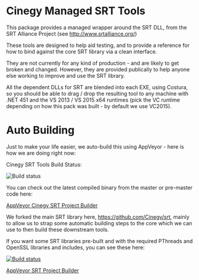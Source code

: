 # Cinegy Managed SRT Tools 

This package provides a managed wrapper around the SRT DLL, from the SRT Alliance Project (see http://www.srtalliance.org/)

These tools are designed to help aid testing, and to provide a reference for how to bind against the core SRT library via a clean interface.

They are not currently for any kind of production - and are likely to get broken and changed. However, they are provided publically to help anyone else working to improve and use the SRT library.

All the dependent DLLs for SRT are blended into each EXE, using Costura, so you should be able to drag / drop the resulting tool to any machine with .NET 451 and the VS 2013 / VS 2015 x64 runtimes (pick the VC runtime depending on how this pack was built - by default we use VC2015).

# Auto Building

Just to make your life easier, we auto-build this using AppVeyor - here is how we are doing right now: 

Cinegy SRT Tools Build Status:

![Build status](https://ci.appveyor.com/api/projects/status/e74bhgj9ywocnwr4?svg=true)

You can check out the latest compiled binary from the master or pre-master code here:

[AppVeyor Cinegy SRT Project Builder](https://ci.appveyor.com/project/cinegy/cinegy-srt/build/artifacts)

We forked the main SRT library here, https://github.com/Cinegy/srt, mainly to allow us to strap some automatic building steps to the core which we can use to then build these downstream tools.

If you want some SRT libraries pre-built and with the required PThreads and OpenSSL libraries and includes, you can see these here:

[![Build status](https://ci.appveyor.com/api/projects/status/ko7tpaaxyn4d5dnt?svg=true)](https://ci.appveyor.com/project/cinegy/srt)

[AppVeyor SRT Project Builder](https://ci.appveyor.com/project/cinegy/srt/build/artifacts)